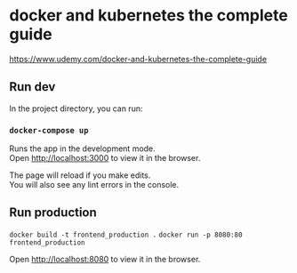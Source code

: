 
# docker and kubernetes the complete guide

https://www.udemy.com/docker-and-kubernetes-the-complete-guide

## Run dev

In the project directory, you can run:

### `docker-compose up`

Runs the app in the development mode.<br>
Open [http://localhost:3000](http://localhost:3000) to view it in the browser.

The page will reload if you make edits.<br>
You will also see any lint errors in the console.

## Run production

`docker build -t frontend_production .`
`docker run -p 8080:80 frontend_production`

Open [http://localhost:8080](http://localhost:8080) to view it in the browser.

